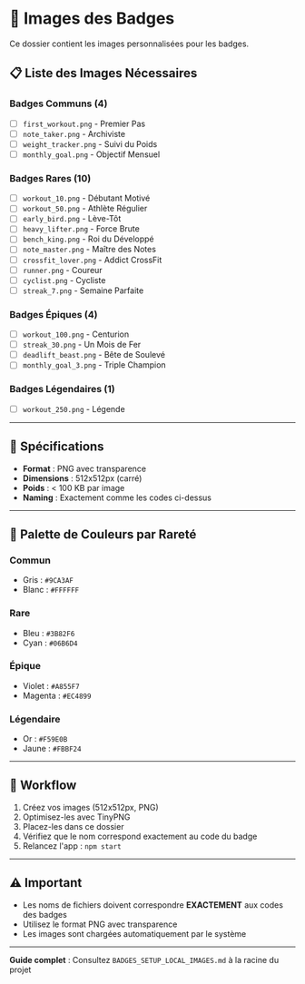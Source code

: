 # 🎨 Images des Badges

Ce dossier contient les images personnalisées pour les badges.

## 📋 Liste des Images Nécessaires

### Badges Communs (4)
- [ ] `first_workout.png` - Premier Pas
- [ ] `note_taker.png` - Archiviste
- [ ] `weight_tracker.png` - Suivi du Poids
- [ ] `monthly_goal.png` - Objectif Mensuel

### Badges Rares (10)
- [ ] `workout_10.png` - Débutant Motivé
- [ ] `workout_50.png` - Athlète Régulier
- [ ] `early_bird.png` - Lève-Tôt
- [ ] `heavy_lifter.png` - Force Brute
- [ ] `bench_king.png` - Roi du Développé
- [ ] `note_master.png` - Maître des Notes
- [ ] `crossfit_lover.png` - Addict CrossFit
- [ ] `runner.png` - Coureur
- [ ] `cyclist.png` - Cycliste
- [ ] `streak_7.png` - Semaine Parfaite

### Badges Épiques (4)
- [ ] `workout_100.png` - Centurion
- [ ] `streak_30.png` - Un Mois de Fer
- [ ] `deadlift_beast.png` - Bête de Soulevé
- [ ] `monthly_goal_3.png` - Triple Champion

### Badges Légendaires (1)
- [ ] `workout_250.png` - Légende

---

## 📐 Spécifications

- **Format** : PNG avec transparence
- **Dimensions** : 512x512px (carré)
- **Poids** : < 100 KB par image
- **Naming** : Exactement comme les codes ci-dessus

---

## 🎨 Palette de Couleurs par Rareté

### Commun
- Gris : `#9CA3AF`
- Blanc : `#FFFFFF`

### Rare
- Bleu : `#3B82F6`
- Cyan : `#06B6D4`

### Épique
- Violet : `#A855F7`
- Magenta : `#EC4899`

### Légendaire
- Or : `#F59E0B`
- Jaune : `#FBBF24`

---

## 🚀 Workflow

1. Créez vos images (512x512px, PNG)
2. Optimisez-les avec TinyPNG
3. Placez-les dans ce dossier
4. Vérifiez que le nom correspond exactement au code du badge
5. Relancez l'app : `npm start`

---

## ⚠️ Important

- Les noms de fichiers doivent correspondre **EXACTEMENT** aux codes des badges
- Utilisez le format PNG avec transparence
- Les images sont chargées automatiquement par le système

---

**Guide complet** : Consultez `BADGES_SETUP_LOCAL_IMAGES.md` à la racine du projet
